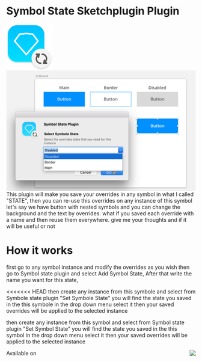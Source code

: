 # Symbol State Sketchplugin Plugin

<img align="center" src="icon.png">
<img align="right" src="screenshot.png">


This plugin will make you save your overrides in any symbol in what I called "STATE", then you can re-use this overrides on any instance of this symbol
let's say we have button with nested symbols and you can change the background and the text by overrides. what if you saved each override with a name and then reuse them everywhere.
give me your thoughts and if it will be useful or not


<h1> How it works </h1>
<p>
first go to any symbol instance and modify the overrides as you wish
then go to Symbol state plugin and select Add Symbol State, After that write the name you want for this state,

<<<<<<< HEAD
then create any instance from this symbole and select from Symbole state plugin "Set Symbole State" you will find the state you saved in the this symbole in the drop down menu select it then your saved overrides will be applied to the selected instance
</p>


then create any instance from this symbol and select from Symbol state plugin "Set Symbol State" you will find the state you saved in the this symbol in the drop down menu select it then your saved overrides will be applied to the selected instance
</p>

Available on
<img align="right" src="https://camo.githubusercontent.com/714a058cc16680db4895e3974a357f210a3f8da8/687474703a2f2f736b657463687061636b732d636f6d2e73332e616d617a6f6e6177732e636f6d2f6173736574732f6261646765732f736b657463687061636b732d62616467652d696e7374616c6c2e706e67">